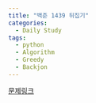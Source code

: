 ```yaml
---
title: "백준 1439 뒤집기"
categories:
  - Daily Study
tags:
  - python
  - Algorithm
  - Greedy
  - Backjon
---
```



[문제링크](https://www.acmicpc.net/problem/1439)


<script src="https://gist.github.com/8d661431f5c768823df513e111aec766.js"></script>